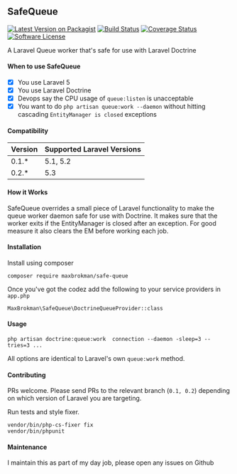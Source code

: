 ## SafeQueue

[![Latest Version on Packagist](https://img.shields.io/packagist/v/maxbrokman/safe-queue.svg)](https://packagist.org/packages/maxbrokman/safe-queue)
[![Build Status](https://travis-ci.org/maxbrokman/SafeQueue.svg?branch=0.2)](https://travis-ci.org/maxbrokman/SafeQueue)
[![Coverage Status](https://coveralls.io/repos/github/maxbrokman/SafeQueue/badge.svg?branch=0.2)](https://coveralls.io/github/maxbrokman/SafeQueue?branch=0.2)
[![Software License](https://img.shields.io/badge/license-MIT-brightgreen.svg)](LICENSE)

A Laravel Queue worker that's safe for use with Laravel Doctrine

#### When to use SafeQueue

- [x] You use Laravel 5
- [x] You use Laravel Doctrine
- [x] Devops say the CPU usage of `queue:listen` is unacceptable
- [x] You want to do `php artisan queue:work --daemon` without hitting cascading `EntityManager is closed` exceptions

#### Compatibility

Version | Supported Laravel Versions 
------- | -------------------------- 
0.1.* | 5.1, 5.2 
0.2.* | 5.3 

#### How it Works

SafeQueue overrides a small piece of Laravel functionality to make the queue worker daemon safe for use with Doctrine.
It makes sure that the worker exits if the EntityManager is closed after an exception. For good measure it also clears the EM
before working each job.

#### Installation

Install using composer

```
composer require maxbrokman/safe-queue
```

Once you've got the codez add the following to your service providers in `app.php`

```
MaxBrokman\SafeQueue\DoctrineQueueProvider::class
```

#### Usage

```
php artisan doctrine:queue:work  connection --daemon -sleep=3 --tries=3 ...
```

All options are identical to Laravel's own `queue:work` method.

#### Contributing

PRs welcome. Please send PRs to the relevant branch (`0.1, 0.2`) depending on which version of Laravel you are targeting.

Run tests and style fixer.

```
vendor/bin/php-cs-fixer fix
vendor/bin/phpunit
```

#### Maintenance

I maintain this as part of my day job, please open any issues on Github
